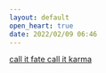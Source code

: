```yaml
---
layout: default
open_heart: true
date: 2022/02/09 06:46
---
```


[call it fate call it karma](https://youtu.be/Txn5-dKLFHg)
